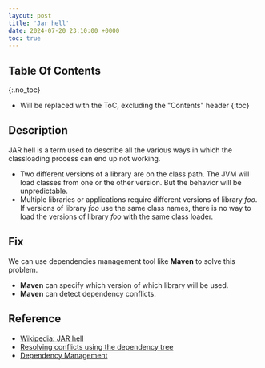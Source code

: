 ```yaml
---
layout: post
title: 'Jar hell'
date: 2024-07-20 23:10:00 +0000
toc: true
---
```

## Table Of Contents
{:.no_toc}
* Will be replaced with the ToC, excluding the "Contents" header
{:toc}

## Description
JAR hell is a term used to describe all the various ways in which the classloading process can end up not working.
- Two different versions of a library are on the class path. The JVM will load classes from one or the other version. But the behavior will be unpredictable.
- Multiple libraries or applications require different versions of library *foo*. If versions of library *foo* use the same class names, there is no way to load the versions of library *foo* with the same class loader.

## Fix
We can use dependencies management tool like **Maven** to solve this problem.
- **Maven** can specify which version of which library will be used.
- **Maven** can detect dependency conflicts.

## Reference
- [Wikipedia: JAR hell](https://en.wikipedia.org/wiki/Java_Classloader#JAR_hell)
- [Resolving conflicts using the dependency tree](https://maven.apache.org/plugins-archives/maven-dependency-plugin-3.1.2/examples/resolving-conflicts-using-the-dependency-tree.html)
- [Dependency Management](https://maven.apache.org/guides/introduction/introduction-to-dependency-mechanism.html#Dependency_Management)


